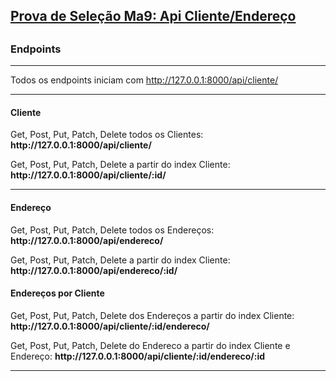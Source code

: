 <div class="container">
        <div class="navbar-header">
          <h2>
            <a href="/">Prova de Seleção Ma9: Api Cliente/Endereço</a>
          <h2>
</div>

<div>
  <p>
  <h3>Endpoints</h3>
  </p>
  <hr />
<p>Todos os endpoints iniciam com <a href="#">http://127.0.0.1:8000/api/cliente/</a></p>
<hr />
<h4>Cliente</h4>
<p>Get, Post, Put, Patch, Delete todos os Clientes: <strong>http://127.0.0.1:8000/api/cliente/</strong></p>
<p>Get, Post, Put, Patch, Delete a partir do index Cliente: <strong>http://127.0.0.1:8000/api/cliente/:id/</strong></p>

<hr />
<h4>Endereço</h4>
<p>Get, Post, Put, Patch, Delete todos os Endereços: <strong>http://127.0.0.1:8000/api/endereco/</strong></p>
<p>Get, Post, Put, Patch, Delete a partir do index Cliente: <strong>http://127.0.0.1:8000/api/endereco/:id/</strong></p>

<h4>Endereços por Cliente</h4>
<p>Get, Post, Put, Patch, Delete dos Endereços a partir do index Cliente: <strong>http://127.0.0.1:8000/api/cliente/:id/endereco/</strong></p>
<p>Get, Post, Put, Patch, Delete do Endereco a partir do index Cliente e Endereço: <strong>http://127.0.0.1:8000/api/cliente/:id/endereco/:id </strong></p>


<hr />

</div>
